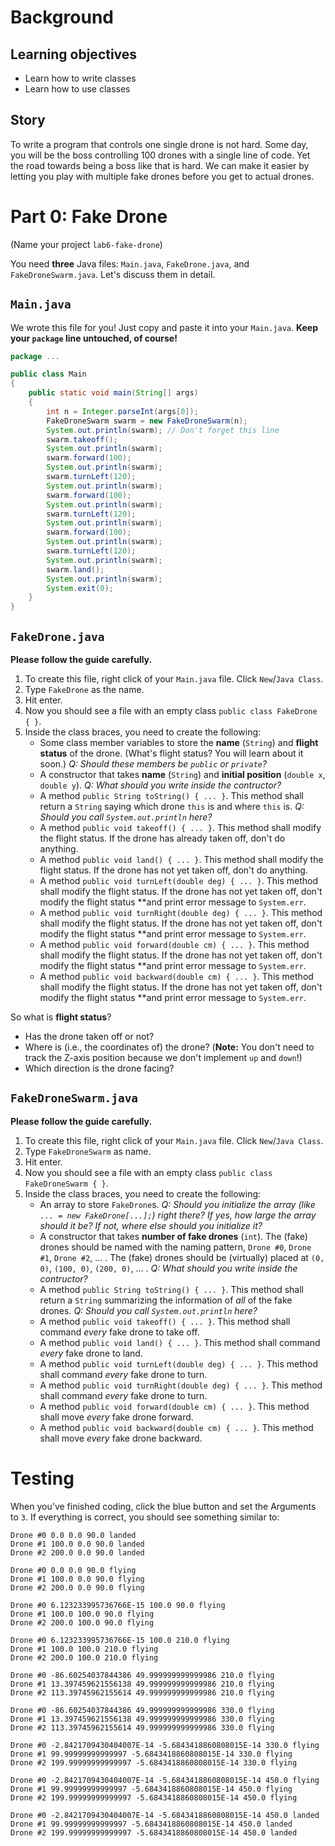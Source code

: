# Background

## Learning objectives

* Learn how to write classes
* Learn how to use classes

## Story

To write a program that controls one single drone is not hard.
Some day, you will be the boss controlling 100 drones with a single line of code.
Yet the road towards being a boss like that is hard.
We can make it easier by letting you play with multiple fake drones before you get to actual drones.

# Part 0: Fake Drone

(Name your project `lab6-fake-drone`)

You need **three** Java files: `Main.java`, `FakeDrone.java`, and `FakeDroneSwarm.java`.
Let's discuss them in detail.

## `Main.java`

We wrote this file for you!
Just copy and paste it into your `Main.java`.
**Keep your `package` line untouched, of course!**

```java
package ...

public class Main
{
    public static void main(String[] args)
    {
        int n = Integer.parseInt(args[0]);
        FakeDroneSwarm swarm = new FakeDroneSwarm(n);
        System.out.println(swarm); // Don't forget this line
        swarm.takeoff();
        System.out.println(swarm);
        swarm.forward(100);
        System.out.println(swarm);
        swarm.turnLeft(120);
        System.out.println(swarm);
        swarm.forward(100);
        System.out.println(swarm);
        swarm.turnLeft(120);
        System.out.println(swarm);
        swarm.forward(100);
        System.out.println(swarm);
        swarm.turnLeft(120);
        System.out.println(swarm);
        swarm.land();
        System.out.println(swarm);
        System.exit(0);
    }
}
```

## `FakeDrone.java`

**Please follow the guide carefully.**

1. To create this file, right click of your `Main.java` file. Click `New`/`Java Class`.
1. Type `FakeDrone` as the name.
1. Hit enter.
1. Now you should see a file with an empty class `public class FakeDrone { }`.
1. Inside the class braces, you need to create the following:
    * Some class member variables to store the **name** (`String`) and **flight status** of the drone. (What's flight status? You will learn about it soon.)
    _Q: Should these members be `public` or `private`?_
    * A constructor that takes **name** (`String`) and **initial position** (`double x`, `double y`).
    _Q: What should you write inside the contructor?_
    * A method `public String toString() { ... }`. This method shall return a `String` saying which drone `this` is and where `this` is.
    _Q: Should you call `System.out.println` here?_
    * A method `public void takeoff() { ... }`. This method shall modify the flight status.
    If the drone has already taken off, don't do anything.
    * A method `public void land() { ... }`. This method shall modify the flight status.
    If the drone has not yet taken off, don't do anything.
    * A method `public void turnLeft(double deg) { ... }`. This method shall modify the flight status.
    If the drone has not yet taken off, don't modify the flight status **and print error message to `System.err`.
    * A method `public void turnRight(double deg) { ... }`. This method shall modify the flight status.
    If the drone has not yet taken off, don't modify the flight status **and print error message to `System.err`.
    * A method `public void forward(double cm) { ... }`. This method shall modify the flight status.
    If the drone has not yet taken off, don't modify the flight status **and print error message to `System.err`.
    * A method `public void backward(double cm) { ... }`. This method shall modify the flight status.
    If the drone has not yet taken off, don't modify the flight status **and print error message to `System.err`.

So what is **flight status**?

* Has the drone taken off or not?
* Where is (i.e., the coordinates of) the drone? (**Note:** You don't need to track the Z-axis position because we don't implement `up` and `down`!)
* Which direction is the drone facing?

## `FakeDroneSwarm.java`

**Please follow the guide carefully.**

1. To create this file, right click of your `Main.java` file. Click `New`/`Java Class`.
1. Type `FakeDroneSwarm` as name.
1. Hit enter.
1. Now you should see a file with an empty class `public class FakeDroneSwarm { }`.
1. Inside the class braces, you need to create the following:
    * An array to store `FakeDrone`s.
    _Q: Should you initialize the array (like `... = new FakeDrone[...];`) right there? If yes, how large the array should it be? If not, where else should you initialize it?_
    * A constructor that takes **number of fake drones** (`int`).
    The (fake) drones should be named with the naming pattern, `Drone #0`, `Drone #1`, `Drone #2`, ... .
    The (fake) drones should be (virtually) placed at `(0, 0)`, `(100, 0)`, `(200, 0)`, ... .
    _Q: What should you write inside the contructor?_
    * A method `public String toString() { ... }`. This method shall return a `String` summarizing the information of _all_ of the fake drones.
    _Q: Should you call `System.out.println` here?_
    * A method `public void takeoff() { ... }`. This method shall command _every_ fake drone to take off.
    * A method `public void land() { ... }`. This method shall command _every_ fake drone to land.
    * A method `public void turnLeft(double deg) { ... }`. This method shall command _every_ fake drone to turn.
    * A method `public void turnRight(double deg) { ... }`. This method shall command _every_ fake drone to turn.
    * A method `public void forward(double cm) { ... }`. This method shall move _every_ fake drone forward.
    * A method `public void backward(double cm) { ... }`. This method shall move _every_ fake drone backward.

# Testing

When you've finished coding, click the blue button and set the Arguments to `3`.
If everything is correct, you should see something similar to:

```
Drone #0 0.0 0.0 90.0 landed
Drone #1 100.0 0.0 90.0 landed
Drone #2 200.0 0.0 90.0 landed

Drone #0 0.0 0.0 90.0 flying
Drone #1 100.0 0.0 90.0 flying
Drone #2 200.0 0.0 90.0 flying

Drone #0 6.123233995736766E-15 100.0 90.0 flying
Drone #1 100.0 100.0 90.0 flying
Drone #2 200.0 100.0 90.0 flying

Drone #0 6.123233995736766E-15 100.0 210.0 flying
Drone #1 100.0 100.0 210.0 flying
Drone #2 200.0 100.0 210.0 flying

Drone #0 -86.60254037844386 49.999999999999986 210.0 flying
Drone #1 13.397459621556138 49.999999999999986 210.0 flying
Drone #2 113.39745962155614 49.999999999999986 210.0 flying

Drone #0 -86.60254037844386 49.999999999999986 330.0 flying
Drone #1 13.397459621556138 49.999999999999986 330.0 flying
Drone #2 113.39745962155614 49.999999999999986 330.0 flying

Drone #0 -2.8421709430404007E-14 -5.6843418860808015E-14 330.0 flying
Drone #1 99.99999999999997 -5.6843418860808015E-14 330.0 flying
Drone #2 199.99999999999997 -5.6843418860808015E-14 330.0 flying

Drone #0 -2.8421709430404007E-14 -5.6843418860808015E-14 450.0 flying
Drone #1 99.99999999999997 -5.6843418860808015E-14 450.0 flying
Drone #2 199.99999999999997 -5.6843418860808015E-14 450.0 flying

Drone #0 -2.8421709430404007E-14 -5.6843418860808015E-14 450.0 landed
Drone #1 99.99999999999997 -5.6843418860808015E-14 450.0 landed
Drone #2 199.99999999999997 -5.6843418860808015E-14 450.0 landed

```

